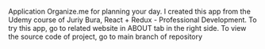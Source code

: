 Application Organize.me for planning your day. I created this app from the Udemy course of Juriy Bura, React + Redux - Professional Development. To try this app, go to related website in ABOUT tab in the right side. To view the source code of project, go to main branch of repository
